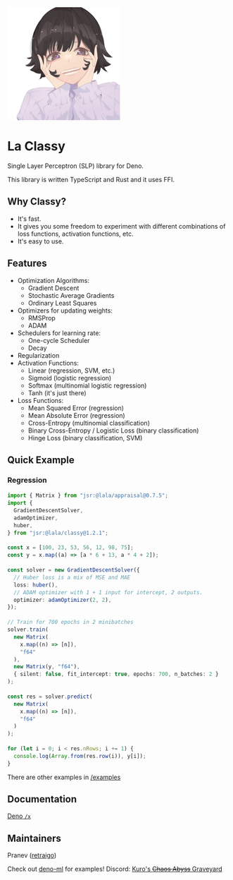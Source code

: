 <img src="/assets/lala.webp" alt="La Lala" height="256px" width="auto">

<h1>La Classy</h1>

Single Layer Perceptron (SLP) library for Deno.

This library is written TypeScript and Rust and it uses FFI.

## Why Classy?

- It's fast.
- It gives you some freedom to experiment with different combinations of loss functions, activation functions, etc.
- It's easy to use.

## Features

- Optimization Algorithms:
  - Gradient Descent
  - Stochastic Average Gradients
  - Ordinary Least Squares
- Optimizers for updating weights:
  - RMSProp
  - ADAM
- Schedulers for learning rate:
  - One-cycle Scheduler
  - Decay
- Regularization
- Activation Functions:
  - Linear (regression, SVM, etc.)
  - Sigmoid (logistic regression)
  - Softmax (multinomial logistic regression)
  - Tanh (it's just there)
- Loss Functions:
  - Mean Squared Error (regression)
  - Mean Absolute Error (regression)
  - Cross-Entropy (multinomial classification)
  - Binary Cross-Entropy / Logistic Loss (binary classification)
  - Hinge Loss (binary classification, SVM)

## Quick Example

### Regression

```ts
import { Matrix } from "jsr:@lala/appraisal@0.7.5";
import {
  GradientDescentSolver,
  adamOptimizer,
  huber,
} from "jsr:@lala/classy@1.2.1";

const x = [100, 23, 53, 56, 12, 98, 75];
const y = x.map((a) => [a * 6 + 13, a * 4 + 2]);

const solver = new GradientDescentSolver({
  // Huber loss is a mix of MSE and MAE
  loss: huber(),
  // ADAM optimizer with 1 + 1 input for intercept, 2 outputs.
  optimizer: adamOptimizer(2, 2),
});

// Train for 700 epochs in 2 minibatches
solver.train(
  new Matrix(
    x.map((n) => [n]),
    "f64"
  ),
  new Matrix(y, "f64"),
  { silent: false, fit_intercept: true, epochs: 700, n_batches: 2 }
);

const res = solver.predict(
  new Matrix(
    x.map((n) => [n]),
    "f64"
  )
);

for (let i = 0; i < res.nRows; i += 1) {
  console.log(Array.from(res.row(i)), y[i]);
}
```

There are other examples in [/examples](https://github.com/retraigo/la-classy/tree/main/examples)

## Documentation

[Deno `/x`](https://deno.land/x/classylala/mod.ts)

## Maintainers

Pranev ([retraigo](https://github.com/retraigo))

Check out [deno-ml](https://github.com/retraigo/deno-ml) for examples!
Discord: [Kuro's ~~Chaos Abyss~~ Graveyard](https://discord.gg/A69vvdK)
